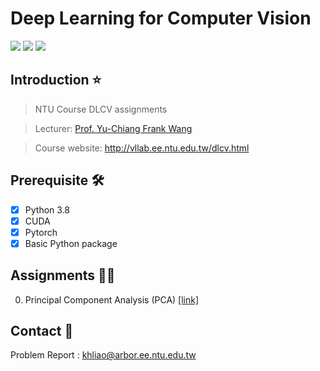 # Deep Learning for Computer Vision
![](https://img.shields.io/static/v1?label=MacOS&message=11.2.1&color=black) ![](https://img.shields.io/static/v1?label=Ubuntu&message=20.04&color=orange) ![](https://img.shields.io/static/v1?label=python&message=3.8&color=blue)
## Introduction ⭐ 
> NTU Course DLCV assignments

> Lecturer: [Prof. Yu-Chiang Frank Wang](http://vllab.ee.ntu.edu.tw/members.html)

> Course website: http://vllab.ee.ntu.edu.tw/dlcv.html

## Prerequisite 🛠
- [x] Python 3.8
- [x] CUDA
- [x] Pytorch   
- [x] Basic Python package

## Assignments 🤞🏻
0. Principal Component Analysis (PCA) [[link]](https://github.com/khsinliao/DLCV_2021_Fall/tree/main/HW0)

## Contact 📱
Problem Report : khliao@arbor.ee.ntu.edu.tw
